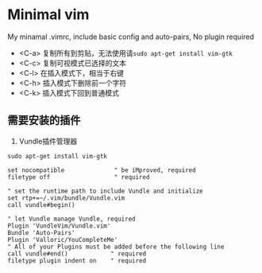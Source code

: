 # Minimal vim
 My minamal .vimrc, include basic config and auto-pairs, No plugin required
+ \<C\-a\> 复制所有到剪贴，无法使用请```sudo apt-get install vim-gtk```
+ \<C\-c\> 复制可视模式已选择的文本
+ \<C\-l\> 在插入模式下，相当于右键
+ \<C\-h\> 插入模式下删除前一个字符
+ \<C\-k\> 插入模式下回到普通模式
## 需要安装的插件
1. Vundle插件管理器
```
sudo apt-get install vim-gtk

set nocompatible              " be iMproved, required
filetype off                  " required
 
" set the runtime path to include Vundle and initialize
set rtp+=~/.vim/bundle/Vundle.vim
call vundle#begin()
 
" let Vundle manage Vundle, required
Plugin 'VundleVim/Vundle.vim'
Bundle 'Auto-Pairs'
Plugin 'Valloric/YouCompleteMe'
" All of your Plugins must be added before the following line
call vundle#end()            " required
filetype plugin indent on    " required
```
